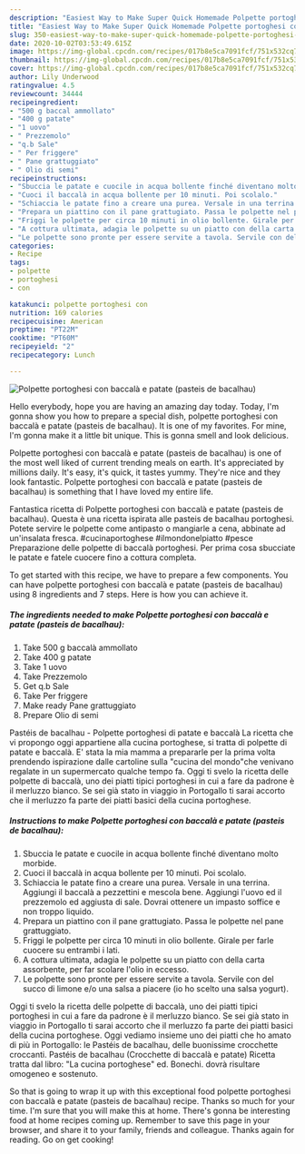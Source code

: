 ```yaml
---
description: "Easiest Way to Make Super Quick Homemade Polpette portoghesi con baccalà e patate (pasteis de bacalhau)"
title: "Easiest Way to Make Super Quick Homemade Polpette portoghesi con baccalà e patate (pasteis de bacalhau)"
slug: 350-easiest-way-to-make-super-quick-homemade-polpette-portoghesi-con-baccala-e-patate-pasteis-de-bacalhau
date: 2020-10-02T03:53:49.615Z
image: https://img-global.cpcdn.com/recipes/017b8e5ca7091fcf/751x532cq70/polpette-portoghesi-con-baccala-e-patate-pasteis-de-bacalhau-recipe-main-photo.jpg
thumbnail: https://img-global.cpcdn.com/recipes/017b8e5ca7091fcf/751x532cq70/polpette-portoghesi-con-baccala-e-patate-pasteis-de-bacalhau-recipe-main-photo.jpg
cover: https://img-global.cpcdn.com/recipes/017b8e5ca7091fcf/751x532cq70/polpette-portoghesi-con-baccala-e-patate-pasteis-de-bacalhau-recipe-main-photo.jpg
author: Lily Underwood
ratingvalue: 4.5
reviewcount: 34444
recipeingredient:
- "500 g baccal ammollato"
- "400 g patate"
- "1 uovo"
- " Prezzemolo"
- "q.b Sale"
- " Per friggere"
- " Pane grattuggiato"
- " Olio di semi"
recipeinstructions:
- "Sbuccia le patate e cuocile in acqua bollente finché diventano molto morbide."
- "Cuoci il baccalà in acqua bollente per 10 minuti. Poi scolalo."
- "Schiaccia le patate fino a creare una purea. Versale in una terrina. Aggiungi il baccalà a pezzettini e mescola bene. Aggiungi l&#39;uovo ed il prezzemolo ed aggiusta di sale. Dovrai ottenere un impasto soffice e non troppo liquido."
- "Prepara un piattino con il pane grattugiato. Passa le polpette nel pane grattuggiato."
- "Friggi le polpette per circa 10 minuti in olio bollente. Girale per farle cuocere su entrambi i lati."
- "A cottura ultimata, adagia le polpette su un piatto con della carta assorbente, per far scolare l&#39;olio in eccesso."
- "Le polpette sono pronte per essere servite a tavola. Servile con del succo di limone e/o una salsa a piacere (io ho scelto una salsa yogurt)."
categories:
- Recipe
tags:
- polpette
- portoghesi
- con

katakunci: polpette portoghesi con 
nutrition: 169 calories
recipecuisine: American
preptime: "PT22M"
cooktime: "PT60M"
recipeyield: "2"
recipecategory: Lunch

---
```



![Polpette portoghesi con baccalà e patate (pasteis de bacalhau)](https://img-global.cpcdn.com/recipes/017b8e5ca7091fcf/751x532cq70/polpette-portoghesi-con-baccala-e-patate-pasteis-de-bacalhau-recipe-main-photo.jpg)

Hello everybody, hope you are having an amazing day today. Today, I'm gonna show you how to prepare a special dish, polpette portoghesi con baccalà e patate (pasteis de bacalhau). It is one of my favorites. For mine, I'm gonna make it a little bit unique. This is gonna smell and look delicious.

Polpette portoghesi con baccalà e patate (pasteis de bacalhau) is one of the most well liked of current trending meals on earth. It's appreciated by millions daily. It's easy, it's quick, it tastes yummy. They're nice and they look fantastic. Polpette portoghesi con baccalà e patate (pasteis de bacalhau) is something that I have loved my entire life.

Fantastica ricetta di Polpette portoghesi con baccalà e patate (pasteis de bacalhau). Questa è una ricetta ispirata alle pasteis de bacalhau portoghesi. Potete servire le polpette come antipasto o mangiarle a cena, abbinate ad un&#39;insalata fresca. #cucinaportoghese #ilmondonelpiatto #pesce Preparazione delle polpette di baccalà portoghesi. Per prima cosa sbucciate le patate e fatele cuocere fino a cottura completa.


To get started with this recipe, we have to prepare a few components. You can have polpette portoghesi con baccalà e patate (pasteis de bacalhau) using 8 ingredients and 7 steps. Here is how you can achieve it.

<!--inarticleads1-->

##### The ingredients needed to make Polpette portoghesi con baccalà e patate (pasteis de bacalhau):

1. Take 500 g baccalà ammollato
1. Take 400 g patate
1. Take 1 uovo
1. Take  Prezzemolo
1. Get q.b Sale
1. Take  Per friggere
1. Make ready  Pane grattuggiato
1. Prepare  Olio di semi


Pastéis de bacalhau - Polpette portoghesi di patate e baccalà La ricetta che vi propongo oggi appartiene alla cucina portoghese, si tratta di polpette di patate e baccalà. E&#39; stata la mia mamma a prepararle per la prima volta prendendo ispirazione dalle cartoline sulla &#34;cucina del mondo&#34;che venivano regalate in un supermercato qualche tempo fa. Oggi ti svelo la ricetta delle polpette di baccalà, uno dei piatti tipici portoghesi in cui a fare da padrone è il merluzzo bianco. Se sei già stato in viaggio in Portogallo ti sarai accorto che il merluzzo fa parte dei piatti basici della cucina portoghese. 

<!--inarticleads2-->

##### Instructions to make Polpette portoghesi con baccalà e patate (pasteis de bacalhau):

1. Sbuccia le patate e cuocile in acqua bollente finché diventano molto morbide.
1. Cuoci il baccalà in acqua bollente per 10 minuti. Poi scolalo.
1. Schiaccia le patate fino a creare una purea. Versale in una terrina. Aggiungi il baccalà a pezzettini e mescola bene. Aggiungi l&#39;uovo ed il prezzemolo ed aggiusta di sale. Dovrai ottenere un impasto soffice e non troppo liquido.
1. Prepara un piattino con il pane grattugiato. Passa le polpette nel pane grattuggiato.
1. Friggi le polpette per circa 10 minuti in olio bollente. Girale per farle cuocere su entrambi i lati.
1. A cottura ultimata, adagia le polpette su un piatto con della carta assorbente, per far scolare l&#39;olio in eccesso.
1. Le polpette sono pronte per essere servite a tavola. Servile con del succo di limone e/o una salsa a piacere (io ho scelto una salsa yogurt).


Oggi ti svelo la ricetta delle polpette di baccalà, uno dei piatti tipici portoghesi in cui a fare da padrone è il merluzzo bianco. Se sei già stato in viaggio in Portogallo ti sarai accorto che il merluzzo fa parte dei piatti basici della cucina portoghese. Oggi vediamo insieme uno dei piatti che ho amato di più in Portogallo: le Pastéis de bacalhau, delle buonissime crocchette croccanti. Pastéis de bacalhau (Crocchette di baccalà e patate) Ricetta tratta dal libro: &#34;La cucina portoghese&#34; ed. Bonechi. dovrà risultare omogeneo e sostenuto. 

So that is going to wrap it up with this exceptional food polpette portoghesi con baccalà e patate (pasteis de bacalhau) recipe. Thanks so much for your time. I'm sure that you will make this at home. There's gonna be interesting food at home recipes coming up. Remember to save this page in your browser, and share it to your family, friends and colleague. Thanks again for reading. Go on get cooking!
